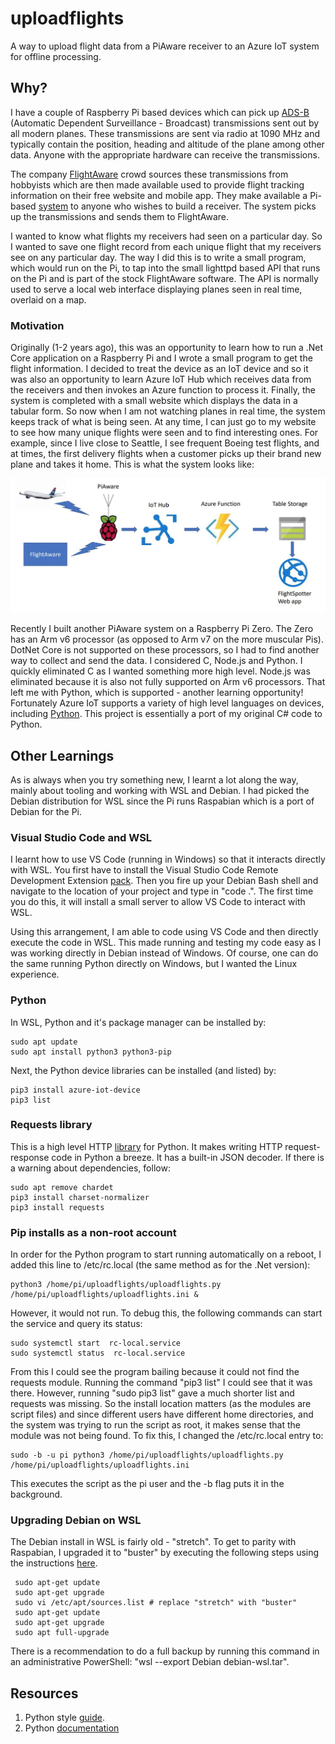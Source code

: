 # uploadflights
A way to upload flight data from a PiAware receiver to an Azure IoT system for offline processing.

## Why?
I have a couple of Raspberry Pi based devices which can pick up [ADS-B](https://www.faa.gov/nextgen/programs/adsb/) (Automatic Dependent Surveillance - Broadcast) transmissions sent out by all modern planes.  These transmissions are sent via radio at 1090 MHz and typically contain the position, heading and altitude of the plane among other
data.  Anyone with the appropriate hardware can receive the transmissions.

The company [FlightAware](www.flightaware.com) crowd sources these transmissions from hobbyists which are then made available used to provide flight tracking information on their free website and mobile app.  They make available a Pi-based [system](https://flightaware.com/adsb/piaware/build/) to anyone who wishes to build a receiver.  The system picks up the transmissions and sends them to FlightAware.

I wanted to know what flights my receivers had seen on a particular day.  So I wanted to save one flight record from each unique flight that my receivers see
on any particular day.  The way I did this is to write a small program, which would run on the Pi, to tap into the small lighttpd based API that runs on the Pi and is part of the stock FlightAware software.  The API is normally used to serve a local web interface displaying planes seen in real time, overlaid on a map.

### Motivation
Originally (1-2 years ago), this was an opportunity to learn how to run a .Net Core application on a Raspberry Pi and I wrote a small program to get the flight information.  I decided to treat the device as an IoT device and so it was also an opportunity to learn Azure IoT Hub which receives data from the receivers and then invokes an Azure function to process it.  Finally, the system is completed with a small website which displays the data in a tabular form.  So now when I am not watching planes in real time, the system keeps track of what is being seen.  At any time, I can just go to my website to see how many unique flights were seen and to find interesting ones.  For example, since I live close to Seattle, I see frequent Boeing test flights, and at times, the first delivery flights when a customer picks up their brand new plane and takes it home.  This is what the system looks like:

![Image](piaware_system.jpg "System")

Recently I built another PiAware system on a Raspberry Pi Zero.  The Zero has an Arm v6 processor (as opposed to Arm v7 on the more muscular Pis).  DotNet Core
is not supported on these processors, so I had to find another way to collect and send the data.  I considered C, Node.js and Python. I quickly eliminated C as I wanted
something more high level.  Node.js was eliminated because it is also not fully supported on Arm v6 processors.  That left me with Python, which is supported - another learning
opportunity!  Fortunately Azure IoT supports a variety of high level languages on devices, including [Python](https://github.com/Azure/azure-iot-sdk-python).  This project is essentially a port of my original C# code to Python.

## Other Learnings
As is always when you try something new, I learnt a lot along the way, mainly about tooling and working with WSL and Debian.  I had picked the Debian distribution for WSL since the Pi runs Raspabian which is a port of Debian for the Pi.

### Visual Studio Code and WSL
I learnt how to use VS Code (running in Windows) so that it interacts directly with WSL.  You first have to install the Visual Studio Code Remote Development Extension [pack](https://marketplace.visualstudio.com/items?itemName=ms-vscode-remote.vscode-remote-extensionpack).  Then you fire up your Debian Bash shell and navigate to the location of your project and type in "code .".  The first time you do this, it will install a small server to allow VS Code to interact with WSL.

Using this arrangement, I am able to code using VS Code and then directly execute the code in WSL.  This made running and testing my code easy as I was working directly in Debian instead of Windows.  Of course, one can do the same running Python directly on Windows, but I wanted the Linux experience.

### Python
In WSL, Python and it's package manager can be installed by:

    sudo apt update
    sudo apt install python3 python3-pip

Next, the Python device libraries can be installed (and listed) by:

    pip3 install azure-iot-device
    pip3 list
    
### Requests library
This is a high level HTTP [library](https://2.python-requests.org/en/latest/) for Python. It makes writing HTTP request-response code in Python a breeze.  It has a built-in JSON decoder.  If there is a warning about dependencies, follow:

    sudo apt remove chardet
    pip3 install charset-normalizer
    pip3 install requests
    
### Pip installs as a non-root account
In order for the Python program to start running automatically on a reboot, I added this line to /etc/rc.local (the same method as for the .Net version):

    python3 /home/pi/uploadflights/uploadflights.py /home/pi/uploadflights/uploadflights.ini &
    
However, it would not run.  To debug this, the following commands can start the service and query its status:

    sudo systemctl start  rc-local.service
    sudo systemctl status  rc-local.service

From this I could see the program bailing because it could not find the requests module.  Running the command "pip3 list" I could see that it was there.  However, running "sudo pip3 list" gave a much shorter list and requests was missing.  So the install location matters (as the modules are script files) and since different users have different home directories, and the system was trying to run the script as root, it makes sense that the module was not being found.  To fix this, I changed the /etc/rc.local entry to:

    sudo -b -u pi python3 /home/pi/uploadflights/uploadflights.py /home/pi/uploadflights/uploadflights.ini
    
 This executes the script as the pi user and the -b flag puts it in the background.
 
 ### Upgrading Debian on WSL
 The Debian install in WSL is fairly old - "stretch".  To get to parity with Raspabian, I upgraded it to "buster" by executing the following steps using the instructions [here](https://davidsmith.is/2019/07/11/updating-your-wsl-debian-image-to-buster/).
 
     sudo apt-get update
     sudo apt-get upgrade
     sudo vi /etc/apt/sources.list # replace "stretch" with "buster"
     sudo apt-get update
     sudo apt-get upgrade
     sudo apt full-upgrade
     
There is a recommendation to do a full backup by running this command in an administrative PowerShell: "wsl --export Debian debian-wsl.tar".

## Resources
1. Python style [guide](https://www.python.org/dev/peps/pep-0008/#comments).
1. Python [documentation](https://docs.python.org/3/)



